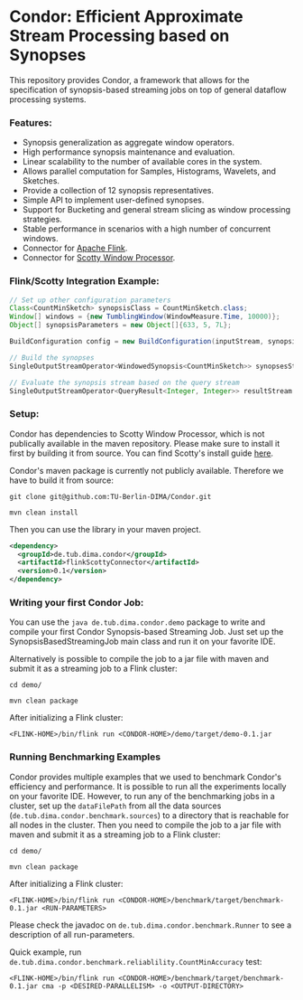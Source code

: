 # Condor: Efficient Approximate Stream Processing based on Synopses

This repository provides Condor, a framework that allows for the specification of synopsis-based streaming jobs on top of general dataflow processing systems.

### Features:
- Synopsis generalization as aggregate window operators.
- High performance synopsis maintenance and evaluation. 
- Linear scalability to the number of available cores in the system.
- Allows parallel computation for Samples, Histograms, Wavelets, and Sketches.
- Provide a collection of 12 synopsis representatives. 
- Simple API to implement user-defined synopses.
- Support for Bucketing and general stream slicing as window processing strategies.
- Stable performance in scenarios with a high number of concurrent windows.
- Connector for [Apache Flink](https://flink.apache.org/).
- Connector for [Scotty Window Processor](https://github.com/TU-Berlin-DIMA/scotty-window-processor/).

### Flink/Scotty Integration Example:

```java
// Set up other configuration parameters
Class<CountMinSketch> synopsisClass = CountMinSketch.class;
Window[] windows = {new TumblingWindow(WindowMeasure.Time, 10000)};
Object[] synopsisParameters = new Object[]{633, 5, 7L};

BuildConfiguration config = new BuildConfiguration(inputStream, synopsisClass, windows, synopsisParameters, parallelism);

// Build the synopses
SingleOutputStreamOperator<WindowedSynopsis<CountMinSketch>> synopsesStream = SynopsisBuilder.build(env, config);

// Evaluate the synopsis stream based on the query stream
SingleOutputStreamOperator<QueryResult<Integer, Integer>> resultStream = ApproximateDataAnalytics.queryLatest(synopsesStream, queryStream, new QueryCountMin());
```

### Setup:
Condor has dependencies to Scotty Window Processor, which is not publically available in the maven repository. Please make sure to install it first by building it from source.
You can find Scotty's install guide [here](https://github.com/TU-Berlin-DIMA/scotty-window-processor/). 

Condor's maven package is currently not publicly available.
Therefore we have to build it from source:

`
git clone git@github.com:TU-Berlin-DIMA/Condor.git
`

`
mvn clean install
`

Then you can use the library in your maven project.

```xml
<dependency> 
  <groupId>de.tub.dima.condor</groupId>
  <artifactId>flinkScottyConnector</artifactId>
  <version>0.1</version>
</dependency>
```

### Writing your first Condor Job:
You can use the ```java de.tub.dima.condor.demo``` package to write and compile your first Condor Synopsis-based Streaming Job. 
Just set up the SynopsisBasedStreamingJob main class and run it on your favorite IDE.

Alternatively is possible to compile the job to a jar file with maven and submit it as a streaming job to a Flink cluster:

`
cd demo/
`

`
mvn clean package
`

After initializing a Flink cluster:

`
<FLINK-HOME>/bin/flink run <CONDOR-HOME>/demo/target/demo-0.1.jar
`

### Running Benchmarking Examples
Condor provides multiple examples that we used to benchmark Condor's efficiency and performance. It is possible to run all the experiments locally on your favorite IDE.
However, to run any of the benchmarking jobs in a cluster, set up the `dataFilePath` from all the data sources (`de.tub.dima.condor.benchmark.sources`) to a directory that is reachable for all nodes in the cluster. Then you need to compile the job to a jar file with maven and submit it as a streaming job to a Flink cluster:

`
cd demo/
`

`
mvn clean package
`

After initializing a Flink cluster:

`
<FLINK-HOME>/bin/flink run <CONDOR-HOME>/benchmark/target/benchmark-0.1.jar <RUN-PARAMETERS>
`

Please check the javadoc on `de.tub.dima.condor.benchmark.Runner` to see a description of all run-parameters.

Quick example, run `de.tub.dima.condor.benchmark.reliablility.CountMinAccuracy` test:

`
<FLINK-HOME>/bin/flink run <CONDOR-HOME>/benchmark/target/benchmark-0.1.jar cma -p <DESIRED-PARALLELISM> -o <OUTPUT-DIRECTORY>
`
